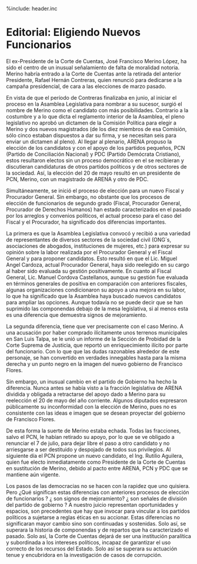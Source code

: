 %include: header.inc

# Editorial: Eligiendo Nuevos Funcionarios

El ex-Presidente de la Corte de Cuentas, José Francisco Merino López, ha sido el
centro de un inusual señalamiento de falta de moralidad notoria. Merino habría
entrado a la Corte de Cuentas ante la retirada del anterior Presidente, Rafael
Hernán Contreras, quien renunció para dedicarse a la campaña presidencial, de
cara a las elecciones de marzo pasado.

En vista de que el período de Contreras finalizaba en junio, al iniciar el
proceso en la Asamblea Legislativa para nombrar a su sucesor, surgió el nombre
de Merino como el candidato con más posibilidades. Contrario a la costumbre y a
lo que dicta el reglamento interior de la Asamblea, el pleno legislativo no
aprobó un dictamen de la Comisión Política para elegir a Merino y dos nuevos
magistrados (de los diez miembros de esa Comisión, sólo cinco estaban dispuestos
a dar su firma, y se necesitan seis para enviar un dictamen al pleno). Al llegar
al plenario, ARENA propuso la elección de los candidatos y con el apoyo de los
partidos pequeños, PCN (Partido de Conciliación Nacional) y PDC (Partido
Demócrata Cristiano), estos resultaron electos sin un proceso democrático en el
se recibieran y discutieran candidaturas de otros partidos políticos y de otros
sectores de la sociedad. Así, la elección del 20 de mayo resultó en un
presidente de PCN, Merino, con un magistrado de ARENA y otro de PDC.

Simultáneamente, se inició el proceso de elección para un nuevo Fiscal y
Procurador General. Sin embargo, no obstante que los procesos de elección de
funcionarios de segundo grado (Fiscal, Procurador General, Procurador de
Derechos Humanos) han estado caracterizados en el pasado por los arreglos y
convenios políticos, el actual proceso para el caso del Fiscal y el Procurador,
ha significado dos diferencias importantes.

La primera es que la Asamblea Legislativa convocó y recibió a una variedad de
representantes de diversos sectores de la sociedad civil (ONG´s, asociaciones de
abogados, instituciones de mujeres, etc.) para expresar su opinión sobre la
labor realizada por el Procurador General y el Fiscal General y para proponer
candidatos. Esto resultó en que el Lic. Miguel Angel Cardoza, actual Procurador
General, haya sido reelegido en su cargo al haber sido evaluada su gestión
positivamente. En cuanto al Fiscal General, Lic. Manuel Cordova Castellanos,
aunque su gestión fue evaluada en términos generales de positiva en comparación
con anteriores fiscales, algunas organizaciones condicionaron su apoyo a una
mejora en su labor, lo que ha significado que la Asamblea haya buscado nuevos
candidatos para ampliar las opciones. Aunque todavía no se puede decir que se
han suprimido las componendas debajo de la mesa legislativa, si al menos esta es
una diferencia que demuestra signos de mejoramiento.

La segunda diferencia, tiene que ver precisamente con el caso Merino. A una
acusación por haber comprado ilícitamente unos terrenos municipales en San Luis
Talpa, se le unió un informe de la Sección de Probidad de la Corte Suprema de
Justicia, que reportó un enriquecimiento ilícito por parte del funcionario. Con
lo que que las dudas razonables alrededor de este personaje, se han convertido
en verdades innegables hasta para la misma derecha y un punto negro en la imagen
del nuevo gobierno de Francisco Flores.

Sin embargo, un inusual cambio en el partido de Gobierno ha hecho la diferencia.
Nunca antes se había visto a la fracción legislativa de ARENA dividida y
obligada a retractarse del apoyo dado a Merino para su reelección el 20 de mayo
del año corriente. Algunos diputados expresaron públicamente su inconformidad
con la elección de Merino, pues no es consistente con las ideas e imagen que se
desean proyectar del gobierno de Francisco Flores.

De esta forma la suerte de Merino estaba echada. Todas las fracciones, salvo el
PCN, le habían retirado su apoyo, por lo que se ve obligado a renunciar el 7 de
julio, para dejar libre el paso a otro candidato y no arriesgarse a ser
destituido y despojado de todos sus privilegios. Al siguiente día el PCN propone
un nuevo candidato, el Ing. Rutilio Aguilera, quien fue electo inmediatamente
como Presidente de la Corte de Cuentas en sustitución de Merino, debido al pacto
entre ARENA, PCN y PDC que se mantiene aún vigente.

Los pasos de las democracias no se hacen con la rapidez que uno quisiera. Pero
¿Qué significan estas diferencias con anteriores procesos de elección de
funcionarios ? ¿ son signos de mejoramiento? ¿ son señales de división del
partido de gobierno ? A nuestro juicio representan oportunidades y espacios, son
precedentes que hay que invocar para vincular a los partidos políticos a
sujetarse a reglas éticas en su accionar. Estas diferencias no significaran
mayor cambio sino son continuadas y sostenidas. Solo así, se superara la
historia de componendas y de repartos que ha caracterizado el pasado. Solo así,
la Corte de Cuentas dejará de ser una institución paralítica y subordinada a los
intereses políticos, incapaz de garantizar el uso correcto de los recursos del
Estado. Solo así se superara su actuación tenue y encubridora en la
investigación de casos de corrupción.
